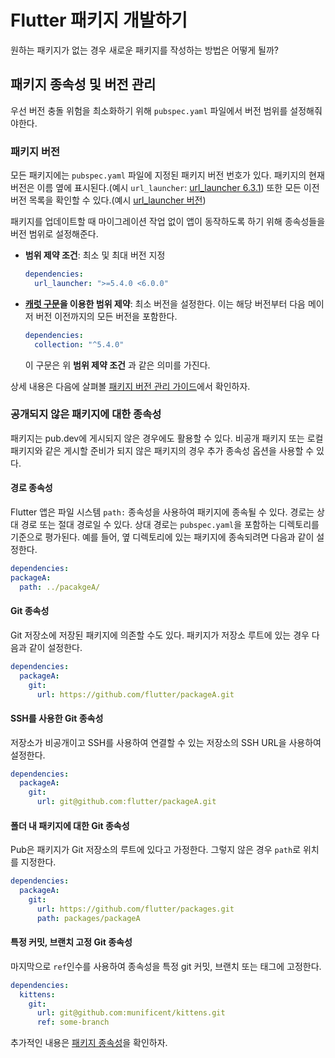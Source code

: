 # Flutter 패키지 개발하기

원하는 패키지가 없는 경우 새로운 패키지를 작성하는 방법은 어떻게 될까?

## 패키지 종속성 및 버전 관리

우선 버전 충돌 위험을 최소화하기 위해 `pubspec.yaml` 파일에서 버전 범위를 설정해줘야한다.

### 패키지 버전

모든 패키지에는 `pubspec.yaml` 파일에 지정된 패키지 버전 번호가 있다. 패키지의 현재 버전은 이름 옆에 표시된다.(예시 `url_launcher`: [url_launcher 6.3.1](https://pub.dev/packages/url_launcher)) 또한 모든 이전 버전 목록을 확인할 수 있다.(예시 [url_launcher 버전](https://pub.dev/packages/url_launcher/versions))

패키지를 업데이트할 때 마이그레이션 작업 없이 앱이 동작하도록 하기 위해 종속성들을 버전 범위로 설정해준다.

- **범위 제약 조건**: 최소 및 최대 버전 지정

  ```yaml
  dependencies:
    url_launcher: ">=5.4.0 <6.0.0"
  ```

- **[캐럿 구문](https://dart.dev/tools/pub/dependencies#caret-syntax)을 이용한 범위 제약**: 최소 버전을 설정한다. 이는 해당 버전부터 다음 메이저 버전 이전까지의 모든 버전을 포함한다.

  ```yaml
  dependencies:
    collection: "^5.4.0"
  ```

  이 구문은 위 **범위 제약 조건** 과 같은 의미를 가진다.

상세 내용은 다음에 살펴볼 [패키지 버전 관리 가이드](#패키지-버전-관리-가이드)에서 확인하자.

### 공개되지 않은 패키지에 대한 종속성

패키지는 pub.dev에 게시되지 않은 경우에도 활용할 수 있다. 비공개 패키지 또는 로컬 패키지와 같은 게시할 준비가 되지 않은 패키지의 경우 추가 종속성 옵션을 사용할 수 있다.

#### 경로 종속성

Flutter 앱은 파일 시스템 `path:` 종속성을 사용하여 패키지에 종속될 수 있다. 경로는 상대 경로 또는 절대 경로일 수 있다. 상대 경로는 `pubspec.yaml`을 포함하는 디렉토리를 기준으로 평가된다. 예를 들어, 옆 디렉토리에 있는 패키지에 종속되려면 다음과 같이 설정한다.

```yaml title="상대 경로 종속성"
dependencies:
packageA:
  path: ../pacakgeA/
```

#### Git 종속성

Git 저장소에 저장된 패키지에 의존할 수도 있다. 패키지가 저장소 루트에 있는 경우 다음과 같이 설정한다.

```yaml title="Git 종속성"
dependencies:
  packageA:
    git:
      url: https://github.com/flutter/packageA.git
```

#### SSH를 사용한 Git 종속성

저장소가 비공개이고 SSH를 사용하여 연결할 수 있는 저장소의 SSH URL을 사용하여 설정한다.

```yaml title="SSH를 사용한 Git 비공개 저장소"
dependencies:
  packageA:
    git:
      url: git@github.com:flutter/packageA.git
```

#### 폴더 내 패키지에 대한 Git 종속성

Pub은 패키지가 Git 저장소의 루트에 있다고 가정한다. 그렇지 않은 경우 `path`로 위치를 지정한다.

```yaml title="폴더 내 패키지에 대한 Git 종속성"
dependencies:
  packageA:
    git:
      url: https://github.com/flutter/packages.git
      path: packages/packageA
```

#### 특정 커밋, 브랜치 고정 Git 종속성

마지막으로 `ref`인수를 사용하여 종속성을 특정 git 커밋, 브랜치 또는 태그에 고정한다.

```yaml
dependencies:
  kittens:
    git:
      url: git@github.com:munificent/kittens.git
      ref: some-branch
```

추가적인 내용은 [패키지 종속성](https://dart.dev/tools/pub/dependencies)을 확인하자.
